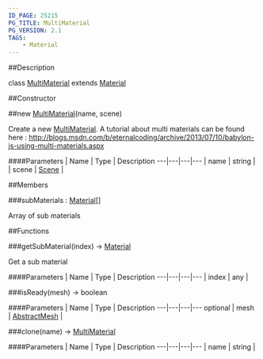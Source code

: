 ```yaml
---
ID_PAGE: 25215
PG_TITLE: MultiMaterial
PG_VERSION: 2.1
TAGS:
    - Material
---
```

##Description

class [MultiMaterial](/classes/2.2-alpha/MultiMaterial) extends [Material](/classes/2.2-alpha/Material)



##Constructor

##new [MultiMaterial](/classes/2.2-alpha/MultiMaterial)(name, scene)

Create a new [MultiMaterial](/classes/2.2-alpha/MultiMaterial).
A tutorial about multi materials can be found here : http://blogs.msdn.com/b/eternalcoding/archive/2013/07/10/babylon-js-using-multi-materials.aspx

####Parameters
 | Name | Type | Description
---|---|---|---
 | name | string | 
 | scene | [Scene](/classes/2.2-alpha/Scene) | 

##Members

###subMaterials : [Material](/classes/2.2-alpha/Material)[]

Array of sub materials

##Functions

###getSubMaterial(index) &rarr; [Material](/classes/2.2-alpha/Material)

Get a sub material

####Parameters
 | Name | Type | Description
---|---|---|---
 | index | any | 

###isReady(mesh) &rarr; boolean



####Parameters
 | Name | Type | Description
---|---|---|---
optional | mesh | [AbstractMesh](/classes/2.2-alpha/AbstractMesh) | 

###clone(name) &rarr; [MultiMaterial](/classes/2.2-alpha/MultiMaterial)



####Parameters
 | Name | Type | Description
---|---|---|---
 | name | string | 

